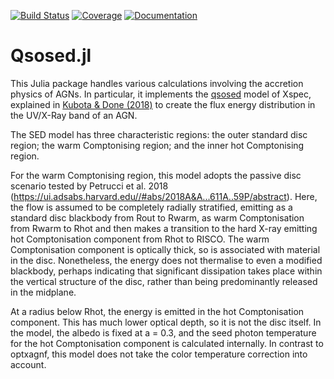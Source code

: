 [![Build Status](https://github.com/arnauqb/qsosed.jl/actions/workflows/CI.yml/badge.svg?branch=main)](https://github.com/arnauqb/qsosed.jl/actions/workflows/CI.yml?query=branch%3Amain)
[![Coverage](https://codecov.io/gh/arnauqb/qsosed.jl/branch/main/graph/badge.svg)](https://codecov.io/gh/arnauqb/qsosed.jl)
[![Documentation](https://github.com/arnauqb/qsosed.jl/actions/workflows/docs.yaml/badge.svg)](https://arnauqb.github.io/Qsosed.jl)

# Qsosed.jl

This Julia package handles various calculations involving the accretion physics of AGNs. In particular, it implements the [qsosed]("https://github.com/HEASARC/xspec_localmodels/tree/master/agnsed") model of Xspec, explained in [Kubota & Done (2018)]("https://arxiv.org/abs/1804.00171") to create the flux energy distribution in the UV/X-Ray band of an AGN.

The SED model has three characteristic regions: the outer standard
disc region; the warm Comptonising region; and the inner hot
Comptonising region.

For the warm Comptonising region, this model adopts the passive disc
scenario tested by Petrucci et al. 2018
(https://ui.adsabs.harvard.edu//#abs/2018A&A...611A..59P/abstract). Here,
the flow is assumed to be completely radially stratified, emitting as
a standard disc blackbody from Rout to Rwarm, as warm Comptonisation
from Rwarm to Rhot and then makes a transition to the hard X-ray
emitting hot Comptonisation component from Rhot to RISCO. The warm
Comptonisation component is optically thick, so is associated with
material in the disc. Nonetheless, the energy does not thermalise to
even a modified blackbody, perhaps indicating that significant
dissipation takes place within the vertical structure of the disc,
rather than being predominantly released in the midplane.

At a radius below Rhot, the energy is emitted in the hot
Comptonisation component. This has much lower optical depth, so it is
not the disc itself. In the model, the albedo is fixed at a = 0.3, and
the seed photon temperature for the hot Comptonisation component is
calculated internally. In contrast to optxagnf, this model does not
take the color temperature correction into account.
